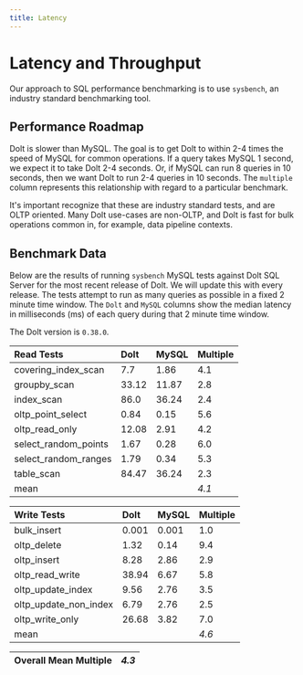 ```yaml
---
title: Latency
---
```


# Latency and Throughput

Our approach to SQL performance benchmarking is to use `sysbench`, an
industry standard benchmarking tool.

## Performance Roadmap

Dolt is slower than MySQL. The goal is to get Dolt to within 2-4 times
the speed of MySQL for common operations. If a query takes MySQL 1
second, we expect it to take Dolt 2-4 seconds. Or, if MySQL can run 8
queries in 10 seconds, then we want Dolt to run 2-4 queries in 10
seconds. The `multiple` column represents this relationship with
regard to a particular benchmark.

It's important recognize that these are industry standard tests, and
are OLTP oriented. Many Dolt use-cases are non-OLTP, and Dolt is fast
for bulk operations common in, for example, data pipeline contexts.

## Benchmark Data

Below are the results of running `sysbench` MySQL tests against Dolt
SQL Server for the most recent release of Dolt. We will update this
with every release. The tests attempt to run as many queries as
possible in a fixed 2 minute time window. The `Dolt` and `MySQL`
columns show the median latency in milliseconds (ms) of each query 
during that 2 minute time window.

The Dolt version is `0.38.0`.

| Read Tests | Dolt | MySQL | Multiple |
| :--- | :--- | :--- | :--- |
| covering\_index\_scan | 7.7 | 1.86 | 4.1 |
| groupby\_scan | 33.12 | 11.87 | 2.8 |
| index\_scan | 86.0 | 36.24 | 2.4 |
| oltp\_point\_select | 0.84 | 0.15 | 5.6 |
| oltp\_read\_only | 12.08 | 2.91 | 4.2 |
| select\_random\_points | 1.67 | 0.28 | 6.0 |
| select\_random\_ranges | 1.79 | 0.34 | 5.3 |
| table\_scan | 84.47 | 36.24 | 2.3 |
| mean |  |  | _4.1_ |

| Write Tests | Dolt | MySQL | Multiple |
| :--- | :--- | :--- | :--- |
| bulk\_insert | 0.001 | 0.001 | 1.0 |
| oltp\_delete | 1.32 | 0.14 | 9.4 |
| oltp\_insert | 8.28 | 2.86 | 2.9 |
| oltp\_read\_write | 38.94 | 6.67 | 5.8 |
| oltp\_update\_index | 9.56 | 2.76 | 3.5 |
| oltp\_update\_non\_index | 6.79 | 2.76 | 2.5 |
| oltp\_write\_only | 26.68 | 3.82 | 7.0 |
| mean |  |  | _4.6_ |

| Overall Mean Multiple | _4.3_ |
| :--- | :--- |
<br/>
